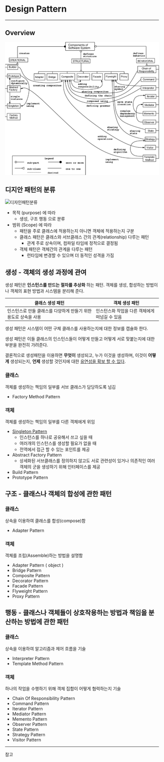 # Design Pattern

---

## Overview

![DesignPattern Overview](https://github.com/DavidEugen/DavidEugen.github.io/blob/main/img/posts/Design-Patterns-Relationships.png?raw=true)



## 디지안 패턴의 분류

![디자인패턴분류](https://user-images.githubusercontent.com/10527294/165739867-afef22cb-a546-4499-89e3-1c5b22847300.jpeg)

- 목적 (purpose) 에 따라 
  - 생성, 구조 행동 으로 분류
- 범위 (Scope) 에 따라
  - 패턴을 주로 클래스에 적용하는지 아니면 객체에 적용하는지 구분
  - 클래스 패턴은 클래스와 서브클래스 간의 관계(relationship) 다루는 패턴
    - 관계 주로 상속이며, 컴파일 타임에 정적으로 결정됨
  - 객체 패턴은 객체간의 관계을 다루는 패턴
    - 런타임에 변경할 수 있으며 더 동적인 성격을 가짐



## 생성 - 객체의 생성 과정에 관여

생성 패턴은 **인스턴스를 만드는 절차를 추상화** 하는 패턴. 객체를 생성, 합성하는 방법이나 객체의 표현 방법과 시스템을 분리해 준다. 

| 클래스 생성 패턴                                             | 객체 생성 패턴                                 |
| ------------------------------------------------------------ | ---------------------------------------------- |
| 인스턴스로 만들 클래스를 다양하게 만들기 위한 용도로 상속을 사용 | 인스턴스화 작업을 다른 객체에게 떠넘길 수 있음 |

생성 패턴은 시스템이 어떤 구체 클래스를 사용하는지에 대한 정보를 캡슐화 한다.

생성 패턴은 이들 클래스의 인스턴스들이 어떻게 만들고 어떻게 서로 맞붙는지에 대한 부분을 완전히 가려준다.

결론적으로 생성패턴을 이용하면 **무엇이** 생성되고, 누가 이것을 생성하며, 이것이 **어떻게** 생성되는지, **언제** 생성할 것인지에 대한 <u>유연성을 확보 할 수 있다</u>.

### 클래스

객체를 생성하는 책임의 일부를 서브 클래스가 담당하도록 넘김

- Factory Method Pattern

### 객체

객체를 생성하는 책임의 일부를 다른 객체에게 위임

- [Singleton Pattern][싱글톤패턴_URL]
  - 인스턴스를 하나로 공유해서 쓰고 싶을 때
  - 여러개의 인스턴스를 생성할 필요가 없을 때
  - 전역에서 접근 할 수 있는 포인트를 제공
- Abstract Factory Pattern
  - 상세화된 서브클래스를 정의하지 않고도 서로 관련성이 있거나 의존적인 여러 객체의 군을 생성하기 위해 인터페이스를 제공
- Build Pattern
- Prototype Pattern



## 구조 - 클래스나 객체의 합성에 관한 패턴

### 클래스

상속을 이용하여 클래스를 합성(compose)함

- Adapter Pattern

### 객체

객체를 조립(Assemble)하는 방법을 설명함

- Adapter Pattern ( object )
- Bridge Pattern
- Composite Pattern
- Decorator Pattern
- Facade Pattern
- Flyweight Pattern
- Proxy Pattern



## 행동 - 클래스나 객체들이 상호작용하는 방법과 책임을 분산하는 방법에 관한 패턴

### 클래스

상속을 이용하여 알고리즘과 제어 흐름을 기술

- Interpreter  Pattern
- Template Method Pattern

### 객체

하나의 작업을 수행하기 위해 객체 집합이 어떻게 협력하는지 기술

- Chain Of Responsibility Pattern
- Command Pattern
- Iterator Pattern
- Mediator Pattern
- Memento Pattern
- Observer Pattern
- State Pattern
- Strategy Pattern
- Visitor Pattern

---

참고

[디자인패턴 이미지 RUL]: https://www.researchgate.net/figure/Design-Patterns-Relationships-3-Deene-the-context-in-which-the-design-patterns-are_fig7_220306648
[싱글톤패턴_URL]: https://github.com/DavidEugen/TIL/blob/main/DesignPattern/Create_Singleton.md
